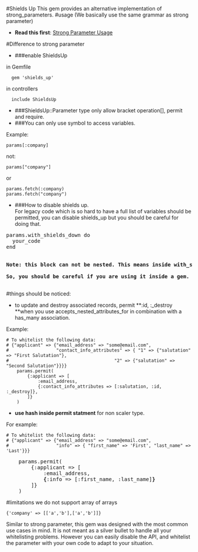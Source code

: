 #Shields Up
This gem provides an alternative implementation of strong_parameters. 
#usage (We basically use the same grammar as strong parameter)
- **Read this first**: [Strong Parameter Usage](http://edgeguides.rubyonrails.org/action_controller_overview.html#strong-parameters)


#Difference to strong parameter
- ###enable ShieldsUp<br>

in Gemfile<br>
```
  gem 'shields_up'   
```
in controllers<br>
```
  include ShieldsUp   
```

- ###ShieldsUp::Parameter type only allow bracket operation[], permit and require.
- ###You can only use symbol to access variables.<br>

Example:<br>
```
params[:company]  
```
not:
```
params["company"]
```
or
```
params.fetch(:company)
params.fetch("company")
```

- ###How to disable shields up.<br>
For legacy code which is so hard to have a full list of variables should be permitted, you can disable shields_up but you should be careful for doing that.
<pre>
params.with_shields_down do
  your_code
end
<br>
<b>Note: this block can not be nested. This means inside with_shields_down there should be no with_shields_down<br>
So, you should be careful if you are using it inside a gem.
</b>
</pre>
#things should be noticed:
- to update and destroy associated records, permit **:id, :_destroy **when you use accepts_nested_attributes_for in combination with a has_many association. <br> 

Example:
``` 
# To whitelist the following data:
# {"applicant" => {"email_address" => "some@email.com",
#                  "contact_info_attributes" => { "1" => {"salutation" => "First Salutation"},
#                                        "2" => {"salutation" => "Second Salutation"}}}}
    params.permit(
        {:applicant => [
            :email_address,
            {:contact_info_attributes => [:salutation, :id, :_destroy]},
        ]}
    )
``` 
- **use hash inside permit statment** for non scaler type.<br>

For example:
``` 
# To whitelist the following data:
# {"applicant" => {"email_address" => "some@email.com",
#                  "info" => { "first_name" => 'First', "last_name" => 'Last'}}}
``` 
<pre>
    params.permit(
        {:applicant => [
            :email_address,
            <b>{</b>:info => [:first_name, :last_name]<b>}</b>
        ]}
    )
</pre>
    
#limitations
we do not support array of arrays 
``` 
{'company' => [['a','b'],['a','b']]}
``` 
Similar to strong parameter, this gem was designed with the most common use cases in mind. It is not meant as a silver bullet to handle all your whitelisting problems. However you can easily disable the API, and whitelist the parameter with your own code to adapt to your situation.<br>

